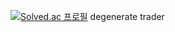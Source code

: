 [![Solved.ac
프로필](http://mazassumnida.wtf/api/mini/generate_badge?boj=aseprite)](https://solved.ac/aseprite)
degenerate trader
